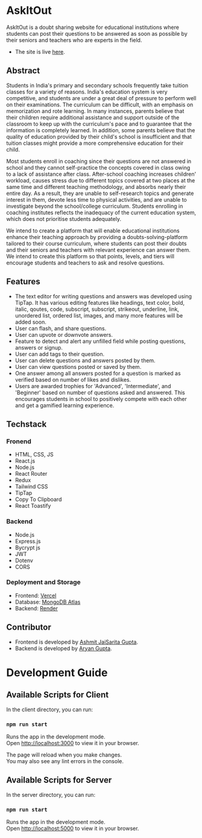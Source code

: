 # AskItOut
AskItOut is a doubt sharing website for educational institutions where students can post their questions to be answered as soon as possible by their seniors and teachers who are experts in the field.

- The site is live [here](https://askitout.vercel.app/).

## Abstract
Students in India's primary and secondary schools frequently take tuition classes for a variety of reasons. India's education system is very competitive, and students are under a great deal of pressure to perform well on their examinations. The curriculum can be difficult, with an emphasis on memorization and rote learning. In many instances, parents believe that their children require additional assistance and support outside of the classroom to keep up with the curriculum's pace and to guarantee that the information is completely learned. In addition, some parents believe that the quality of education provided by their child's school is insufficient and that tuition classes might provide a more comprehensive education for their child.

Most students enroll in coaching since their questions are not answered in school and they cannot self-practice the concepts covered in class owing to a lack of assistance after class. After-school coaching increases children' workload, causes stress due to different topics covered at two places at the same time and different teaching methodology, and absorbs nearly their entire day. As a result, they are unable to self-research topics and generate interest in them, devote less time to physical activities, and are unable to investigate beyond the school/college curriculum. Students enrolling in coaching institutes reflects the inadequacy of the current education system, which does not prioritise students adequately.

We intend to create a platform that will enable educational institutions enhance their teaching approach by providing a doubts-solving-platform tailored to their course curriculum, where students can post their doubts and their seniors and teachers with relevant experience can answer them. We intend to create this platform so that points, levels, and tiers will encourage students and teachers to ask and resolve questions. 

## Features
- The text editor for writing questions and answers was developed using TipTap. It has various editing features like headings, text color, bold, italic, qoutes, code, subscript, subscript, strikeout, underline, link, unordered list, ordered list, images, and many more features will be added soon.
- User can flash, and share questions.
- User can upvote or downvote answers.
- Feature to detect and alert any unfilled field while posting questions, answers or signup.
- User can add tags to their question.
- User can delete questions and answers posted by them.
- User can view questions posted or saved by them.
- One answer among all answers posted for a question is marked as verified based on number of likes and dislikes.
- Users are awarded trophies for 'Advanced', 'Intermediate', and 'Beginner' based on number of questions asked and answered. This encourages students in school to positively compete with each other and get a gamified learning experience.

## Techstack

### Fronend
- HTML, CSS, JS
- React.js
- Node.js
- React Router
- Redux
- Tailwind CSS
- TipTap
- Copy To Clipboard
- React Toastify

### Backend
- Node.js
- Express.js
- Bycrypt js
- JWT
- Dotenv
- CORS

### Deployment and Storage
- Frontend: [Vercel](https://vercel.com/)
- Database: [MongoDB Atlas](https://www.mongodb.com/atlas/database)
- Backend: [Render](https://render.com/)

## Contributor
- Frontend is developed by [Ashmit JaiSarita Gupta](https://github.com/devilkiller-ag).
- Backend is developed by [Aryan Gupta](https://github.com/aryanguptaaa).

# Development Guide
## Available Scripts for Client

In the client directory, you can run:

### `npm run start`

Runs the app in the development mode.\
Open [http://localhost:3000](http://localhost:3000) to view it in your browser.

The page will reload when you make changes.\
You may also see any lint errors in the console.

## Available Scripts for Server

In the server directory, you can run:

### `npm run start`

Runs the app in the development mode.\
Open [http://localhost:5000](http://localhost:5000) to view it in your browser.
